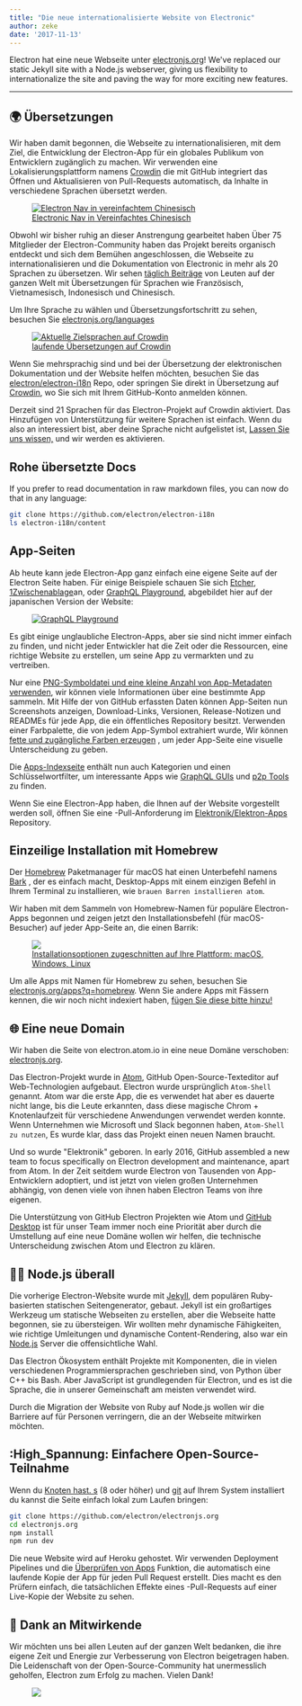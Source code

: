 ```yaml
---
title: "Die neue internationalisierte Website von Electronic"
author: zeke
date: '2017-11-13'
---
```


Electron hat eine neue Webseite unter [electronjs.org](https://electronjs.org)! We've replaced our static Jekyll site with a Node.js webserver, giving us flexibility to internationalize the site and paving the way for more exciting new features.

---

## 🌍 Übersetzungen

Wir haben damit begonnen, die Webseite zu internationalisieren, mit dem Ziel, die Entwicklung der Electron-App für ein globales Publikum von Entwicklern zugänglich zu machen. Wir verwenden eine Lokalisierungsplattform namens [Crowdin](https://crowdin.com/project/electron) die mit GitHub integriert das Öffnen und Aktualisieren von Pull-Requests automatisch, da Inhalte in verschiedene Sprachen übersetzt werden.

<figure>
  <a href="https://electronjs.org/languages">
    <img src="https://user-images.githubusercontent.com/2289/32803530-a35ff774-c938-11e7-9b98-5c0cfb679d84.png" alt="Electron Nav in vereinfachtem Chinesisch">
    <figcaption>Electronic Nav in Vereinfachtes Chinesisch</figcaption>
  </a>
</figure>

Obwohl wir bisher ruhig an dieser Anstrengung gearbeitet haben Über 75 Mitglieder der Electron-Community haben das Projekt bereits organisch entdeckt und sich dem Bemühen angeschlossen, die Webseite zu internationalisieren und die Dokumentation von Electronic in mehr als 20 Sprachen zu übersetzen. Wir sehen [täglich Beiträge](https://github.com/electron/electron-i18n/pulls?utf8=%E2%9C%93&q=is%3Apr%20author%3Aglotbot%20) von Leuten auf der ganzen Welt mit Übersetzungen für Sprachen wie Französisch, Vietnamesisch, Indonesisch und Chinesisch.

Um Ihre Sprache zu wählen und Übersetzungsfortschritt zu sehen, besuchen Sie [electronjs.org/languages](https://electronjs.org/languages)

<figure>
  <a href="https://electronjs.org/languages">
    <img class="screenshot" src="https://user-images.githubusercontent.com/2289/32754734-e8e43c04-c886-11e7-9f34-f2da2bb4357b.png" alt="Aktuelle Zielsprachen auf Crowdin">
    <figcaption>laufende Übersetzungen auf Crowdin</figcaption>
  </a>
</figure>

Wenn Sie mehrsprachig sind und bei der Übersetzung der elektronischen Dokumentation und der Website helfen möchten, besuchen Sie das [electron/electron-i18n](https://github.com/electron/electron-i18n#readme) Repo, oder springen Sie direkt in Übersetzung auf [Crowdin](https://crowdin.com/project/electron), wo Sie sich mit Ihrem GitHub-Konto anmelden können.

Derzeit sind 21 Sprachen für das Electron-Projekt auf Crowdin aktiviert. Das Hinzufügen von Unterstützung für weitere Sprachen ist einfach. Wenn du also an interessiert bist, aber deine Sprache nicht aufgelistet ist, [Lassen Sie uns wissen,](https://github.com/electron/electronjs.org/issues/new) und wir werden es aktivieren.

## Rohe übersetzte Docs

If you prefer to read documentation in raw markdown files, you can now do that in any language:

```sh
git clone https://github.com/electron/electron-i18n
ls electron-i18n/content
```

## App-Seiten

Ab heute kann jede Electron-App ganz einfach eine eigene Seite auf der Electron Seite haben. Für einige Beispiele schauen Sie sich [Etcher](https://electronjs.org/apps/etcher), [1Zwischenablage](https://electronjs.org/apps/1clipboard)an, oder [GraphQL Playground](https://electronjs.org/apps/graphql-playground), abgebildet hier auf der japanischen Version der Website:

<figure>
  <a href="https://electronjs.org/apps/graphql-playground">
    <img class="screenshot" src="https://user-images.githubusercontent.com/2289/32871096-f5043292-ca33-11e7-8d03-a6a157aa183d.png" alt="GraphQL Playground">
  </a>
</figure>

Es gibt einige unglaubliche Electron-Apps, aber sie sind nicht immer einfach zu finden, und nicht jeder Entwickler hat die Zeit oder die Ressourcen, eine richtige Website zu erstellen, um seine App zu vermarkten und zu vertreiben.

Nur eine [PNG-Symboldatei und eine kleine Anzahl von App-Metadaten verwenden](https://github.com/electron/electron-apps/blob/master/contributing.md), wir können viele Informationen über eine bestimmte App sammeln. Mit Hilfe der von GitHub erfassten Daten können App-Seiten nun Screenshots anzeigen, Download-Links, Versionen, Release-Notizen und READMEs für jede App, die ein öffentliches Repository besitzt. Verwenden einer Farbpalette, die von jedem App-Symbol extrahiert wurde, Wir können [fette und zugängliche Farben erzeugen](https://github.com/zeke/pick-a-good-color) , um jeder App-Seite eine visuelle Unterscheidung zu geben.

Die [Apps-Indexseite](https://electronjs.org/apps) enthält nun auch Kategorien und einen Schlüsselwortfilter, um interessante Apps wie [GraphQL GUIs](https://electronjs.org/apps?q=graphql) und [p2p Tools](https://electronjs.org/apps?q=graphql) zu finden.

Wenn Sie eine Electron-App haben, die Ihnen auf der Website vorgestellt werden soll, öffnen Sie eine -Pull-Anforderung im [Elektronik/Elektron-Apps](https://github.com/electron/electron-apps) Repository.

## Einzeilige Installation mit Homebrew

Der [Homebrew](https://brew.sh) Paketmanager für macOS hat einen Unterbefehl namens [Bark](https://caskroom.github.io) , der es einfach macht, Desktop-Apps mit einem einzigen Befehl in Ihrem Terminal zu installieren, wie `brauen Barren installieren atom`.

Wir haben mit dem Sammeln von Homebrew-Namen für populäre Electron-Apps begonnen und zeigen jetzt den Installationsbefehl (für macOS-Besucher) auf jeder App-Seite an, die einen Barrik:

<figure>
  <a href="https://electronjs.org/apps/dat">
   <img class="screenshot" src="https://user-images.githubusercontent.com/2289/32871246-c5ef6f2a-ca34-11e7-8eb4-3a5b93b91007.png">
   <figcaption>Installationsoptionen zugeschnitten auf Ihre Plattform: macOS, Windows, Linux</figcaption>
  </a>
</figure>

Um alle Apps mit Namen für Homebrew zu sehen, besuchen Sie [electronjs.org/apps?q=homebrew](https://electronjs.org/apps?q=homebrew). Wenn Sie andere Apps mit Fässern kennen, die wir noch nicht indexiert haben, [fügen Sie diese bitte hinzu!](https://github.com/electron/electron-apps/blob/master/contributing.md)

## 🌐 Eine neue Domain

Wir haben die Seite von electron.atom.io in eine neue Domäne verschoben: [electronjs.org](https://electronjs.org).

Das Electron-Projekt wurde in [Atom](https://atom.io), GitHub Open-Source-Texteditor auf Web-Technologien aufgebaut. Electron wurde ursprünglich `Atom-Shell` genannt. Atom war die erste App, die es verwendet hat aber es dauerte nicht lange, bis die Leute erkannten, dass diese magische Chrom + Knotenlaufzeit für verschiedene Anwendungen verwendet werden konnte. Wenn Unternehmen wie Microsoft und Slack begonnen haben, `Atom-Shell zu nutzen`, Es wurde klar, dass das Projekt einen neuen Namen braucht.

Und so wurde "Elektronik" geboren. In early 2016, GitHub assembled a new team to focus specifically on Electron development and maintenance, apart from Atom. In der Zeit seitdem wurde Electron von Tausenden von App-Entwicklern adoptiert, und ist jetzt von vielen großen Unternehmen abhängig, von denen viele von ihnen haben Electron Teams von ihre eigenen.

Die Unterstützung von GitHub Electron Projekten wie Atom und [GitHub Desktop](https://desktop.github.com) ist für unser Team immer noch eine Priorität aber durch die Umstellung auf eine neue Domäne wollen wir helfen, die technische Unterscheidung zwischen Atom und Electron zu klären.

## 🐢🚀 Node.js überall

Die vorherige Electron-Website wurde mit [Jekyll](https://jekyllrb.com), dem populären Ruby-basierten statischen Seitengenerator, gebaut. Jekyll ist ein großartiges Werkzeug um statische Webseiten zu erstellen, aber die Webseite hatte begonnen, sie zu übersteigen. Wir wollten mehr dynamische Fähigkeiten, wie richtige Umleitungen und dynamische Content-Rendering, also war ein [Node.js](https://nodejs.org) Server die offensichtliche Wahl.

Das Electron Ökosystem enthält Projekte mit Komponenten, die in vielen verschiedenen Programmiersprachen geschrieben sind, von Python über C++ bis Bash. Aber JavaScript ist grundlegenden für Electron, und es ist die Sprache, die in unserer Gemeinschaft am meisten verwendet wird.

Durch die Migration der Website von Ruby auf Node.js wollen wir die Barriere auf für Personen verringern, die an der Webseite mitwirken möchten.

## :High_Spannung: Einfachere Open-Source-Teilnahme

Wenn du [Knoten hast. s](https://nodejs.org) (8 oder höher) und [git](https://git-scm.org) auf Ihrem System installiert du kannst die Seite einfach lokal zum Laufen bringen:

```sh
git clone https://github.com/electron/electronjs.org
cd electronjs.org
npm install
npm run dev
```

Die neue Website wird auf Heroku gehostet. Wir verwenden Deployment Pipelines und die [Überprüfen von Apps](https://devcenter.heroku.com/articles/github-integration-review-apps) Funktion, die automatisch eine laufende Kopie der App für jeden Pull Request erstellt. Dies macht es den Prüfern einfach, die tatsächlichen Effekte eines -Pull-Requests auf einer Live-Kopie der Website zu sehen.

## 🙏 Dank an Mitwirkende

Wir möchten uns bei allen Leuten auf der ganzen Welt bedanken, die ihre eigene Zeit und Energie zur Verbesserung von Electron beigetragen haben. Die Leidenschaft von der Open-Source-Community hat unermesslich geholfen, Electron zum Erfolg zu machen. Vielen Dank!

<figure>
  <img src="https://user-images.githubusercontent.com/2289/32871386-92eaa4ea-ca35-11e7-9511-a746c7fbf2c4.png">
</figure>